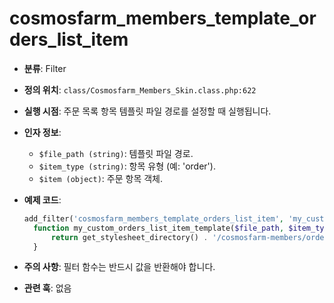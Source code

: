 # cosmosfarm_members_template_orders_list_item

- **분류**: Filter
- **정의 위치**: `class/Cosmosfarm_Members_Skin.class.php:622`
- **실행 시점**: 주문 목록 항목 템플릿 파일 경로를 설정할 때 실행됩니다.
- **인자 정보**:
  - `$file_path (string)`: 템플릿 파일 경로.
  - `$item_type (string)`: 항목 유형 (예: 'order').
  - `$item (object)`: 주문 항목 객체.
- **예제 코드**:

  ```php
  add_filter('cosmosfarm_members_template_orders_list_item', 'my_custom_orders_list_item_template', 10, 3);
    function my_custom_orders_list_item_template($file_path, $item_type, $item) {
        return get_stylesheet_directory() . '/cosmosfarm-members/orders-list-item.php';
    }
  ```

- **주의 사항**: 필터 함수는 반드시 값을 반환해야 합니다.
- **관련 훅**: 없음
